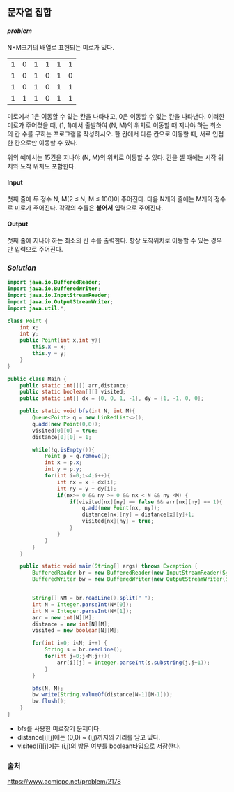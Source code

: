 ## **문자열 집합**


#### ***problem***
N×M크기의 배열로 표현되는 미로가 있다.
<table>
  <tr>
    <td>1</td>
    <td>0</td>
    <td>1</td>
    <td>1</td>
    <td>1</td>
    <td>1</td>
  </tr>
  <tr>
    <td>1</td>
    <td>0</td>
    <td>1</td>
    <td>0</td>
    <td>1</td>
    <td>0</td>
  </tr>
  <tr>
    <td>1</td>
    <td>0</td>
    <td>1</td>
    <td>0</td>
    <td>1</td>
    <td>1</td>
  </tr>
  <tr>
    <td>1</td>
    <td>1</td>
    <td>1</td>
    <td>0</td>
    <td>1</td>
    <td>1</td>
  </tr>
</table>
미로에서 1은 이동할 수 있는 칸을 나타내고, 0은 이동할 수 없는 칸을 나타낸다. 이러한 미로가 주어졌을 때, (1, 1)에서 출발하여 (N, M)의 위치로 이동할 때 지나야 하는 최소의 칸 수를 구하는 프로그램을 작성하시오. 한 칸에서 다른 칸으로 이동할 때, 서로 인접한 칸으로만 이동할 수 있다.

위의 예에서는 15칸을 지나야 (N, M)의 위치로 이동할 수 있다. 칸을 셀 때에는 시작 위치와 도착 위치도 포함한다.

#### Input
첫째 줄에 두 정수 N, M(2 ≤ N, M ≤ 100)이 주어진다. 다음 N개의 줄에는 M개의 정수로 미로가 주어진다. 각각의 수들은 **붙어서** 입력으로 주어진다.

#### Output
첫째 줄에 지나야 하는 최소의 칸 수를 출력한다. 항상 도착위치로 이동할 수 있는 경우만 입력으로 주어진다.

### ***Solution***
``` java
import java.io.BufferedReader;
import java.io.BufferedWriter;
import java.io.InputStreamReader;
import java.io.OutputStreamWriter;
import java.util.*;

class Point {
    int x;
    int y;
    public Point(int x,int y){
        this.x = x;
        this.y = y;
    }
}

public class Main {
    public static int[][] arr,distance;
    public static boolean[][] visited;
    public static int[] dx = {0, 0, 1, -1}, dy = {1, -1, 0, 0};

    public static void bfs(int N, int M){
        Queue<Point> q = new LinkedList<>();
        q.add(new Point(0,0));
        visited[0][0] = true;
        distance[0][0] = 1;

        while(!q.isEmpty()){
            Point p = q.remove();
            int x = p.x;
            int y = p.y;
            for(int i=0;i<4;i++){
                int nx = x + dx[i];
                int ny = y + dy[i];
                if(nx>= 0 && ny >= 0 && nx < N && ny <M) {
                    if(visited[nx][ny] == false && arr[nx][ny] == 1){
                        q.add(new Point(nx, ny));
                        distance[nx][ny] = distance[x][y]+1;
                        visited[nx][ny] = true;
                    }
                }
            }
        }
    }

    public static void main(String[] args) throws Exception {
        BufferedReader br = new BufferedReader(new InputStreamReader(System.in));
        BufferedWriter bw = new BufferedWriter(new OutputStreamWriter(System.out));


        String[] NM = br.readLine().split(" ");
        int N = Integer.parseInt(NM[0]);
        int M = Integer.parseInt(NM[1]);
        arr = new int[N][M];
        distance = new int[N][M];
        visited = new boolean[N][M];

        for(int i=0; i<N; i++) {
            String s = br.readLine();
            for(int j=0;j<M;j++){
                arr[i][j] = Integer.parseInt(s.substring(j,j+1));
            }
        }

        bfs(N, M);
        bw.write(String.valueOf(distance[N-1][M-1]));
        bw.flush();
    }
}

```

- bfs를 사용한 미로찾기 문제이다.
- distance[i][j]에는 (0,0) ~ (i,j)까지의 거리를 담고 있다.
- visited[i][j]에는 (i,j)의 방문 여부를 boolean타입으로 저장한다.

### 출처
https://www.acmicpc.net/problem/2178